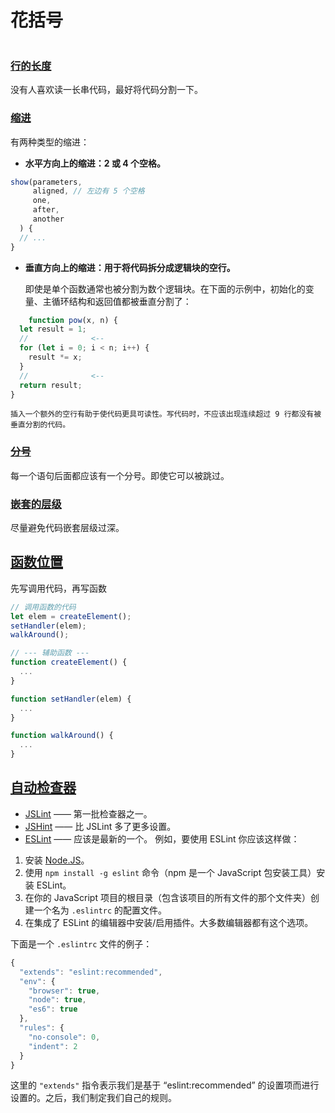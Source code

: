 # 花括号

```

```

### [行的长度](https://zh.javascript.info/coding-style#hang-de-chang-du)

没有人喜欢读一长串代码，最好将代码分割一下。



### [缩进](https://zh.javascript.info/coding-style#suo-jin)

有两种类型的缩进：

- **水平方向上的缩进：2 或 4 个空格。**
```js
show(parameters,
     aligned, // 左边有 5 个空格
     one,
     after,
     another
  ) {
  // ...
}
```
- **垂直方向上的缩进：用于将代码拆分成逻辑块的空行。**
    
    即使是单个函数通常也被分割为数个逻辑块。在下面的示例中，初始化的变量、主循环结构和返回值都被垂直分割了：
    
```js
    function pow(x, n) {
  let result = 1;
  //              <--
  for (let i = 0; i < n; i++) {
    result *= x;
  }
  //              <--
  return result;
}
```
    
    插入一个额外的空行有助于使代码更具可读性。写代码时，不应该出现连续超过 9 行都没有被垂直分割的代码。
    
### [分号](https://zh.javascript.info/coding-style#fen-hao)

每一个语句后面都应该有一个分号。即使它可以被跳过。

### [嵌套的层级](https://zh.javascript.info/coding-style#qian-tao-de-ceng-ji)

尽量避免代码嵌套层级过深。

## [函数位置](https://zh.javascript.info/coding-style#han-shu-wei-zhi)
先写调用代码，再写函数

```js
// 调用函数的代码
let elem = createElement();
setHandler(elem);
walkAround();

// --- 辅助函数 ---
function createElement() {
  ...
}

function setHandler(elem) {
  ...
}

function walkAround() {
  ...
}
```

## [自动检查器](https://zh.javascript.info/coding-style#zi-dong-jian-cha-qi)

- [JSLint](https://www.jslint.com/) —— 第一批检查器之一。
- [JSHint](https://www.jshint.com/) —— 比 JSLint 多了更多设置。
- [ESLint](https://eslint.org/) —— 应该是最新的一个。
例如，要使用 ESLint 你应该这样做：

1. 安装 [Node.JS](https://nodejs.org/)。
2. 使用 `npm install -g eslint` 命令（npm 是一个 JavaScript 包安装工具）安装 ESLint。
3. 在你的 JavaScript 项目的根目录（包含该项目的所有文件的那个文件夹）创建一个名为 `.eslintrc` 的配置文件。
4. 在集成了 ESLint 的编辑器中安装/启用插件。大多数编辑器都有这个选项。

下面是一个 `.eslintrc` 文件的例子：

```js
{
  "extends": "eslint:recommended",
  "env": {
    "browser": true,
    "node": true,
    "es6": true
  },
  "rules": {
    "no-console": 0,
    "indent": 2
  }
}
```
这里的 `"extends"` 指令表示我们是基于 “eslint:recommended” 的设置项而进行设置的。之后，我们制定我们自己的规则。